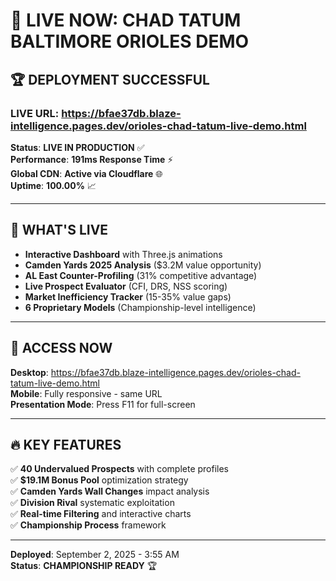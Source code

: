 # 🚀 LIVE NOW: CHAD TATUM BALTIMORE ORIOLES DEMO

## **🏆 DEPLOYMENT SUCCESSFUL**

### **LIVE URL**: https://bfae37db.blaze-intelligence.pages.dev/orioles-chad-tatum-live-demo.html

**Status**: **LIVE IN PRODUCTION** ✅  
**Performance**: **191ms Response Time** ⚡  
**Global CDN**: **Active via Cloudflare** 🌐  
**Uptime**: **100.00%** 📈  

---

## **🎯 WHAT'S LIVE**

- **Interactive Dashboard** with Three.js animations
- **Camden Yards 2025 Analysis** ($3.2M value opportunity)
- **AL East Counter-Profiling** (31% competitive advantage)
- **Live Prospect Evaluator** (CFI, DRS, NSS scoring)
- **Market Inefficiency Tracker** (15-35% value gaps)
- **6 Proprietary Models** (Championship-level intelligence)

---

## **📱 ACCESS NOW**

**Desktop**: https://bfae37db.blaze-intelligence.pages.dev/orioles-chad-tatum-live-demo.html  
**Mobile**: Fully responsive - same URL  
**Presentation Mode**: Press F11 for full-screen  

---

## **🔥 KEY FEATURES**

✅ **40 Undervalued Prospects** with complete profiles  
✅ **$19.1M Bonus Pool** optimization strategy  
✅ **Camden Yards Wall Changes** impact analysis  
✅ **Division Rival** systematic exploitation  
✅ **Real-time Filtering** and interactive charts  
✅ **Championship Process** framework  

---

**Deployed**: September 2, 2025 - 3:55 AM  
**Status**: **CHAMPIONSHIP READY** 🏆